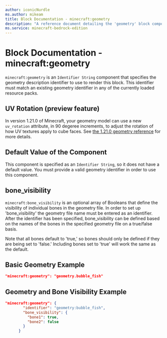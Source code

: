 ```yaml
---
author: iconicNurdle
ms.author: mikeam
title: Block Documentation - minecraft:geometry
description: "A reference document detailing the 'geometry' block component"
ms.service: minecraft-bedrock-edition
---
```


# Block Documentation - minecraft:geometry

`minecraft:geometry` is an `Identifier String` component that specifies the geometry description identifier to use to render this block. This identifier must match an existing geometry identifier in any of the currently loaded resource packs.

## UV Rotation (preview feature)
In version 1.21.0 of Minecraft, your geometry model can use a new `uv_rotation` attribute, in 90 degeree increments, to adjust the rotation of how UV textures apply to cube faces. See [the 1.21.0 geometry reference](../../../SchemasReference/Schemas/minecraftSchema_geometry_1.21.0.md) for more details.

## Default Value of the Component

This component is specified as an `Identifier String`, so it does not have a default value. You must provide a valid geometry identifier in order to use this component.

## bone_visibility

`minecraft:bone_visibility` is an optional array of Booleans that define the visibility of individual bones in the geometry file. In order to set up 'bone_visibility' the geometry file name must be entered as an identifier. After the identifier has been specified, bone_visibility can be defined based on the names of the bones in the specified geometry file on a true/false basis.

Note that all bones default to 'true,' so bones should only be defined if they are being set to 'false.' Including bones set to 'true' will work the same as the default.

## Basic Geometry Example

```json
"minecraft:geometry": "geometry.bubble_fish"
```

## Geometry and Bone Visibility Example

```json
"minecraft:geometry": { 
        "identifier": "geometry:bubble_fish", 
        "bone_visibility": { 
          "bone1": true, 
          "bone2": false 
        } 
      }
```
